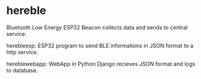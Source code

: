 # hereble
Bluetooth Low Energy ESP32 Beacon collects data and sends to central service.

herebleesp:
ESP32 program to send BLE informations in JSON format to a http service.

hereblewebapp:
WebApp in Python Django recieves JSON format and logs to database.